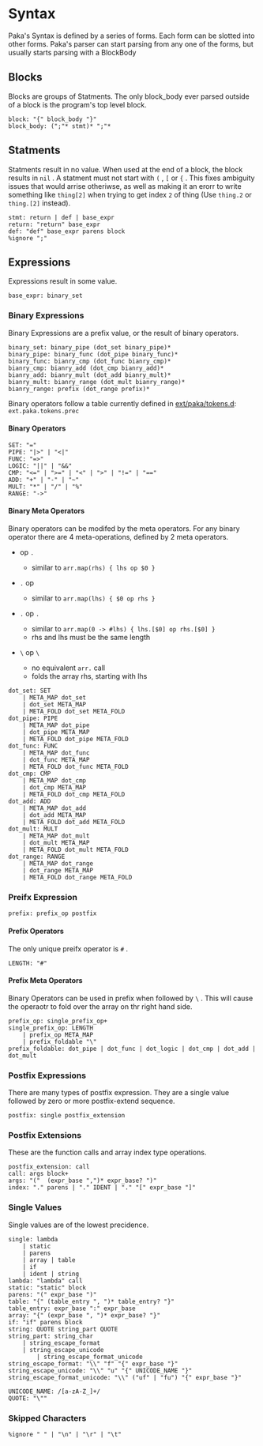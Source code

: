 # Syntax 

Paka's Syntax is defined by a series of forms. Each form can be slotted into other forms. Paka's parser can start parsing from any one of the forms, but usually starts parsing with a BlockBody

## Blocks

Blocks are groups of Statments. The only block_body ever parsed outside of a block is the program's top level block.

``` bnf
block: "{" block_body "}" 
block_body: (";"* stmt)* ";"*
```

## Statments

Statments result in no value. When used at the end of a block, the block results in `nil` .
A statment must not start with `(` , `[` or `{` . This fixes ambiguity issues that would arrise otheriwse, as well as making it an erorr to write something like `thing[2]` when trying to get index `2` of thing (Use `thing.2` or `thing.[2]` instead).

``` bnf
stmt: return | def | base_expr
return: "return" base_expr
def: "def" base_expr parens block
%ignore ";"
```

## Expressions

Expressions result in some value.

``` bnf
base_expr: binary_set
```

### Binary Expressions

Binary Expressions are a prefix value, or the result of binary operators. 

``` bnf
binary_set: binary_pipe (dot_set binary_pipe)*
binary_pipe: binary_func (dot_pipe binary_func)*
binary_func: bianry_cmp (dot_func bianry_cmp)*
bianry_cmp: bianry_add (dot_cmp bianry_add)*
bianry_add: bianry_mult (dot_add bianry_mult)*
bianry_mult: bianry_range (dot_mult bianry_range)*
bianry_range: prefix (dot_range prefix)*
```

Binary operators follow a table currently defined in [ext/paka/tokens.d](/ext/paka/tokens.d): `ext.paka.tokens.prec`

#### Binary Operators

``` bnf
SET: "="
PIPE: "|>" | "<|"
FUNC: "=>"
LOGIC: "||" | "&&"
CMP: "<=" | ">=" | "<" | ">" | "!=" | "=="
ADD: "+" | "-" | "~"
MULT: "*" | "/" | "%"
RANGE: "->"
```

#### Binary Meta Operators

Binary operators can be modifed by the meta operators.
For any binary operator there are 4 meta-operations, defined by 2 meta operators.

* op `.`
    - similar to `arr.map(rhs) { lhs op $0 }`
* `.` op 
    - similar to `arr.map(lhs) { $0 op rhs }`
* `.` op `.`
    - similar to `arr.map(0 -> #lhs) { lhs.[$0] op rhs.[$0] }`
    - rhs and lhs must be the same length
* `\` op `\`

    - no equivalent `arr.` call
    - folds the array rhs, starting with lhs

``` bnf
dot_set: SET
    | META_MAP dot_set
    | dot_set META_MAP
    | META_FOLD dot_set META_FOLD 
dot_pipe: PIPE
    | META_MAP dot_pipe
    | dot_pipe META_MAP
    | META_FOLD dot_pipe META_FOLD 
dot_func: FUNC
    | META_MAP dot_func
    | dot_func META_MAP
    | META_FOLD dot_func META_FOLD 
dot_cmp: CMP
    | META_MAP dot_cmp
    | dot_cmp META_MAP
    | META_FOLD dot_cmp META_FOLD 
dot_add: ADD
    | META_MAP dot_add
    | dot_add META_MAP
    | META_FOLD dot_add META_FOLD 
dot_mult: MULT
    | META_MAP dot_mult
    | dot_mult META_MAP
    | META_FOLD dot_mult META_FOLD 
dot_range: RANGE
    | META_MAP dot_range
    | dot_range META_MAP
    | META_FOLD dot_range META_FOLD 
```

### Preifx Expression

``` bnf
prefix: prefix_op postfix
```

#### Prefix Operators

The only unique preifx operator is `#` .

``` bnf
LENGTH: "#"
```

#### Prefix Meta Operators

Binary Operators can be used in prefix when followed by `\` . This will cause the operaotr to fold over the array on thr right hand side.

``` bnf
prefix_op: single_prefix_op+
single_prefix_op: LENGTH 
    | prefix_op META_MAP
    | prefix_foldable "\"
prefix_foldable: dot_pipe | dot_func | dot_logic | dot_cmp | dot_add | dot_mult
```

### Postfix Expressions

There are many types of postfix expression. They are a single value followed by zero or more postfix-extend sequence.

``` bnf
postfix: single postfix_extension
```

### Postfix Extensions
These are the function calls and array index type operations.

```bnf
postfix_extension: call
call: args block+
args: "("  (expr_base ",")* expr_base? ")"
index: "." parens | "." IDENT | "." "[" expr_base "]" 
```

### Single Values

Single values are of the lowest precidence.

``` bnf
single: lambda
    | static
    | parens
    | array | table
    | if
    | ident | string
lambda: "lambda" call
static: "static" block
parens: "(" expr_base ")"
table: "{" (table_entry ", ")* table_entry? "}"
table_entry: expr_base ":" expr_base
array: "{" (expr_base ", ")* expr_base? "}"
if: "if" parens block 
string: QUOTE string_part QUOTE
string_part: string_char
    | string_escape_format
    | string_escape_unicode
        | string_escape_format_unicode
string_escape_format: "\\" "f" "{" expr_base "}"
string_escape_unicode: "\\" "u" "{" UNICODE_NAME "}"
string_escape_format_unicode: "\\" ("uf" | "fu") "{" expr_base "}"

UNICODE_NAME: /[a-zA-Z_]+/
QUOTE: "\""
```

### Skipped Characters

```bnf
%ignore " " | "\n" | "\r" | "\t" 